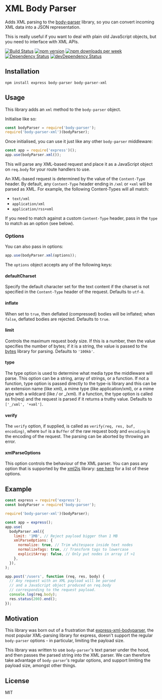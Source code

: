 # XML Body Parser

Adds XML parsing to the [body-parser](https://github.com/expressjs/body-parser) library, so you can convert incoming XML data into a JSON representation.

This is really useful if you want to deal with plain old JavaScript objects, but you need to interface with XML APIs.

[![Build Status](https://github.com/fiznool/body-parser-xml/workflows/Node.js%20CI/badge.svg)](https://github.com/fiznool/body-parser-xml/workflows/Node.js%20CI/badge.svg)
[![npm version](https://img.shields.io/npm/v/body-parser-xml)](https://img.shields.io/npm/v/body-parser-xml)
[![npm downloads per week](https://img.shields.io/npm/dw/body-parser-xml?color=blue)](https://img.shields.io/npm/dw/body-parser-xml?color=blue)
[![Dependency Status](https://david-dm.org/fiznool/body-parser-xml.svg)](https://david-dm.org/fiznool/body-parser-xml)
[![devDependency Status](https://david-dm.org/fiznool/body-parser-xml/dev-status.svg)](https://david-dm.org/fiznool/body-parser-xml#info=devDependencies)

## Installation

```
npm install express body-parser body-parser-xml
```

## Usage

This library adds an `xml` method to the `body-parser` object.

Initialise like so:

```js
const bodyParser = require('body-parser');
require('body-parser-xml')(bodyParser);
```

Once initialised, you can use it just like any other `body-parser` middleware:

```js
const app = require('express')();
app.use(bodyParser.xml());
```

This will parse any XML-based request and place it as a JavaScript object on `req.body` for your route handlers to use.

An XML-based request is determined by the value of the `Content-Type` header. By default, any `Content-Type` header ending in `/xml` or `+xml` will be parsed as XML. For example, the following Content-Types will all match:

- `text/xml`
- `application/xml`
- `application/rss+xml`

If you need to match against a custom `Content-Type` header, pass in the `type` to match as an option (see below).

### Options

You can also pass in options:

```js
app.use(bodyParser.xml(options));
```

The `options` object accepts any of the following keys:

#### defaultCharset

Specify the default character set for the text content if the charset is not specified in the `Content-Type` header of the request. Defaults to `utf-8`.

#### inflate

When set to `true`, then deflated (compressed) bodies will be inflated; when `false`, deflated bodies are rejected. Defaults to `true`.

#### limit

Controls the maximum request body size. If this is a number, then the value specifies the number of bytes; if it is a string, the value is passed to the [bytes](https://www.npmjs.com/package/bytes) library for parsing. Defaults to `'100kb'`.

#### type

The type option is used to determine what media type the middleware will parse. This option can be a string, array of strings, or a function. If not a function, type option is passed directly to the type-is library and this can be an extension name (like xml), a mime type (like application/xml), or a mime type with a wildcard (like _/_ or _/xml). If a function, the type option is called as fn(req) and the request is parsed if it returns a truthy value. Defaults to `['_/xml', '+xml']`.

#### verify

The `verify` option, if supplied, is called as `verify(req, res, buf, encoding)`, where `buf` is a `Buffer` of the raw request body and `encoding` is the encoding of the request. The parsing can be aborted by throwing an error.

#### xmlParseOptions

This option controls the behaviour of the XML parser. You can pass any option that is supported by the [xml2js](https://github.com/Leonidas-from-XIV/node-xml2js) library: [see here](https://github.com/Leonidas-from-XIV/node-xml2js#options) for a list of these options.

## Example

```js
const express = require('express');
const bodyParser = require('body-parser');

require('body-parser-xml')(bodyParser);

const app = express();
app.use(
  bodyParser.xml({
    limit: '1MB', // Reject payload bigger than 1 MB
    xmlParseOptions: {
      normalize: true, // Trim whitespace inside text nodes
      normalizeTags: true, // Transform tags to lowercase
      explicitArray: false, // Only put nodes in array if >1
    },
  }),
);

app.post('/users', function (req, res, body) {
  // Any request with an XML payload will be parsed
  // and a JavaScript object produced on req.body
  // corresponding to the request payload.
  console.log(req.body);
  res.status(200).end();
});
```

## Motivation

This library was born out of a frustration that [express-xml-bodyparser](https://github.com/macedigital/express-xml-bodyparser), the most popular XML-parsing library for express, doesn't support the regular `body-parser` options - in particular, limiting the payload size.

This library was written to use `body-parser`'s text parser under the hood, and then passes the parsed string into the XML parser. We can therefore take advantage of `body-parser`'s regular options, and support limiting the payload size, amongst other things.

## License

MIT
